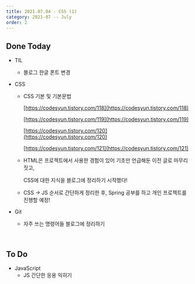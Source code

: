 ```yaml
---
title: 2021.07.04 - CSS (1)
category: 2021-07 -- July
order: 2
---
```




## Done Today

- TIL  
  - 블로그 한글 폰트 변경
  
- CSS

  - CSS 기본 및 기본문법

    [https://codesyun.tistory.com/118](https://codesyun.tistory.com/118)

    [https://codesyun.tistory.com/119](https://codesyun.tistory.com/119)

    [https://codesyun.tistory.com/120](https://codesyun.tistory.com/120)

    [https://codesyun.tistory.com/121](https://codesyun.tistory.com/121)

    

  - HTML은 프로젝트에서 사용한 경험이 있어 기초만 언급해둔 이전 글로 마무리짓고,

    CSS에 대한 지식을 블로그에 정리하기 시작했다!

  - CSS → JS 순서로 간단하게 정리한 후, Spring 공부를 하고 개인 프로젝트를 진행할 예정!

  

- Git

  - 자주 쓰는 명령어들 블로그에 정리하기

  

<br>

## To Do

- JavaScript
  - JS 간단한 응용 익히기

